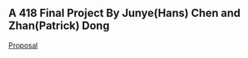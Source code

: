 ## A 418 Final Project By Junye(Hans) Chen and Zhan(Patrick) Dong

[Proposal](https://github.com/patrickzhandong/ParallelEdgeDetector/blob/master/project_proposal.pdf)
